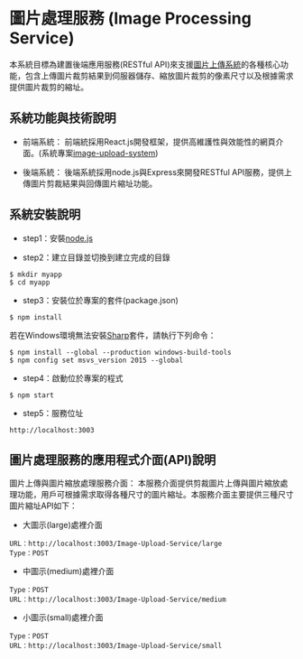 # 圖片處理服務 (Image Processing Service)

本系統目標為建置後端應用服務(RESTful API)來支援[圖片上傳系統](https://github.com/jjhuang2017/image-upload-system)的各種核心功能，包含上傳圖片裁剪結果到伺服器儲存、縮放圖片裁剪的像素尺寸以及根據需求提供圖片裁剪的縮址。

## 系統功能與技術說明

* 前端系統：
前端統採用React.js開發框架，提供高維護性與效能性的網頁介面。(系統專案[image-upload-system](https://github.com/jjhuang2017/image-upload-system))

* 後端系統：
後端系統採用node.js與Express來開發RESTful API服務，提供上傳圖片剪裁結果與回傳圖片縮址功能。

## 系統安裝說明

* step1：安裝[node.js](https://nodejs.org/en/)

* step2：建立目錄並切換到建立完成的目錄
```shell
$ mkdir myapp
$ cd myapp
```
* step3：安裝位於專案的套件(package.json)
```shell
$ npm install
```
若在Windows環境無法安裝[Sharp](https://www.npmjs.com/package/sharp)套件，請執行下列命令：
```
$ npm install --global --production windows-build-tools
$ npm config set msvs_version 2015 --global
```

* step4：啟動位於專案的程式
```shell
$ npm start
```

* step5：服務位址
```
http://localhost:3003
```

## 圖片處理服務的應用程式介面(API)說明

圖片上傳與圖片縮放處理服務介面：
本服務介面提供剪裁圖片上傳與圖片縮放處理功能，用戶可根據需求取得各種尺寸的圖片縮址。本服務介面主要提供三種尺寸圖片縮址API如下：

* 大圖示(large)處裡介面
```
URL：http://localhost:3003/Image-Upload-Service/large
Type：POST
```
* 中圖示(medium)處裡介面
```
Type：POST
URL：http://localhost:3003/Image-Upload-Service/medium
```
* 小圖示(small)處裡介面
```
Type：POST
URL：http://localhost:3003/Image-Upload-Service/small
```
